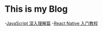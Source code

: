 # This is my Blog

-[JavaScript 深入理解篇](https://github.com/felix-cao/Blog/blob/master/JavaScript.md)
-[React Native 入门教程](https://github.com/felix-cao/Blog/blob/master/react-native-tutorial.md)
